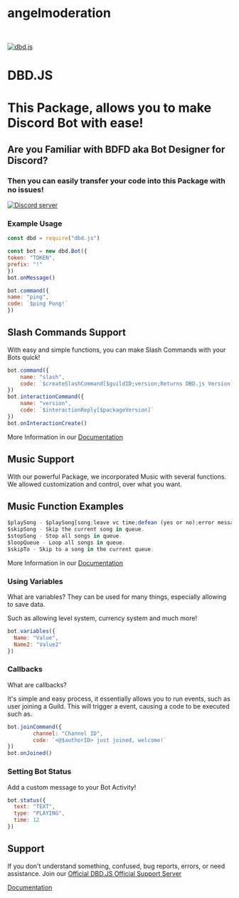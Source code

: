 # angelmoderation

<br />
    <p>
    <a href="https://dbd.leref.ga"><img src="https://cdn.discordapp.com/attachments/773364744240496640/797696404146880512/logo-svg.png" alt="dbd.js" /></a>
  </p>

# DBD.JS
# This Package, allows you to make Discord Bot with ease!
## Are you Familiar with BDFD aka Bot Designer for Discord?
### Then you can easily transfer your code into this Package with no issues!


 <a href="https://discord.gg/HMUfMXDQsV"><img src="https://discordapp.com/api/guilds/773352845738115102/embed.png" alt="Discord server" /></a>

### Example Usage

```js
const dbd = require("dbd.js")

const bot = new dbd.Bot({
token: "TOKEN", 
prefix: "!" 
})
bot.onMessage()

bot.command({
name: "ping", 
code: `$ping Pong!` 
})
```

## Slash Commands Support

With easy and simple functions, you can make Slash Commands with your Bots quick!

```js
bot.command({
    name: "slash",
    code: `$createSlashCommand[$guildID;version;Returns DBD.js Version]`
})
bot.interactionCommand({
    name: "version", 
    code: `$interactionReply[$packageVersion]`
})
bot.onInteractionCreate()
```

More Information in our [Documentation](https://dbd.leref.ga/guide/slash-commands)

## Music Support

With our powerful Package, we incorporated Music with several functions.
We allowed customization and control, over what you want.


## Music Function Examples

```js
$playSong - $playSong[song;leave vc time;defean (yes or no);error message]
$skipSong - Skip the current song in queue.
$stopSong - Stop all songs in queue.
$loopQueue - Loop all songs in queue.
$skipTo - Skip to a song in the current queue.
```
More Information in our [Documentation](https://dbd.leref.ga/guide/music)

### Using Variables

What are variables? They can be used for many things, especially allowing to save data.

Such as allowing level system, currency system and much more!

```js
bot.variables({
  Name: "Value",
  Name2: "Value2"
})
```

### Callbacks

What are callbacks?

It's simple and easy process, it essentially allows you to run events, such as user joining a Guild.
This will trigger a event, causing a code to be executed such as.

```js
bot.joinCommand({
        channel: "Channel ID", 
        code: `<@$authorID> just joined, welcome!`
})
bot.onJoined()
```

### Setting Bot Status

Add a custom message to your Bot Activity!

```js
bot.status({
  text: "TEXT",
  type: "PLAYING",
  time: 12
})
```
## Support

If you don't understand something, confused, bug reports, errors, or need assistance. Join our [Official DBD.JS Official Support Server](https://discord.gg/HMUfMXDQsV)

[Documentation](https://dbd.leref.ga)
